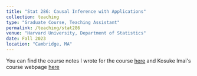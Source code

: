 ```yaml
---
title: "Stat 286: Causal Inference with Applications"
collection: teaching
type: "Graduate Course, Teaching Assistant"
permalink: /teaching/stat286
venue: "Harvard University, Department of Statistics"
date: Fall 2023
location: "Cambridge, MA"
---
```

You can find the course notes I wrote for the course [here](https://github.com/kchaz/CausalCourseNotes) and Kosuke Imai's course webpage [here](https://imai.fas.harvard.edu/teaching/index.html)
